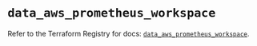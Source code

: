 # `data_aws_prometheus_workspace`

Refer to the Terraform Registry for docs: [`data_aws_prometheus_workspace`](https://registry.terraform.io/providers/hashicorp/aws/6.11.0/docs/data-sources/prometheus_workspace).
